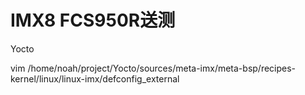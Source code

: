 # IMX8 FCS950R送测



Yocto

vim /home/noah/project/Yocto/sources/meta-imx/meta-bsp/recipes-kernel/linux/linux-imx/defconfig_external



